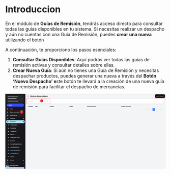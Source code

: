 # Introduccion

En el módulo de **Guías de Remisión**, tendrás acceso directo para consultar todas las guías disponibles en tu sistema. Si necesitas realizar un despacho y aún no cuentas con una Guía de Remisión, puedes **crear una nueva** utilizando el botón

A continuación, te proporciono los pasos esenciales:

1. **Consultar Guías Disponibles**: Aquí podrás ver todas las guías de remisión activas y consultar detalles sobre ellas.
2. **Crear Nueva Guía**: Si aún no tienes una Guía de Remisión y necesitas despachar productos, puedes generar una nueva a través del **Botón ‘Nuevo Despacho’ e**ste botón te llevará a la creación de una nueva guía de remisión para facilitar el despacho de mercancías.

![Logo](./img/img1.png)